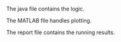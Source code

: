 The java file contains the logic.

The MATLAB file handles plotting.

The report file contains the running results.